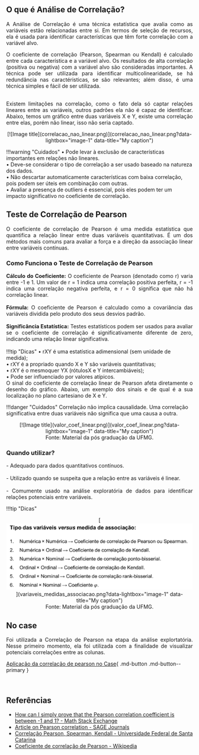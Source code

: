 
## O que é Análise de Correlação?
<div style="text-align: justify">
A Análise de Correlação é uma técnica estatística que avalia como as variáveis estão relacionadas entre si. Em termos de seleção de recursos, ela é usada para identificar características que têm forte correlação com a variável alvo. <br /><br />

O coeficiente de correlação (Pearson, Spearman ou Kendall) é calculado entre cada característica e a variável alvo.	Os resultados de alta correlação (positiva ou negativa) com a variável alvo são consideradas importantes. A técnica pode ser utilizada para identificar multicolinearidade, se há redundância nas caractéristicas, se são relevantes; além disso, é uma técnica simples e fácil de ser utilizada. <br /><br />

Existem limitações na correlação, como o fato dela só captar relações lineares entre as variáveis, outros padrões ela não é capaz de identificar. Abaixo, temos um gráfico entre duas variáveis X e Y, existe uma correlação entre elas, porém não linear, isso não seria captado.<br />
</div>
<center>
[![Image title](correlacao_nao_linear.png)](correlacao_nao_linear.png?data-lightbox="image-1" data-title="My caption")
</center>

!!!warning "Cuidados"
    •	Pode levar à exclusão de características importantes em relações não lineares.<br />
    •	Deve-se considerar o tipo de correlação a ser usado baseado na natureza dos dados.<br />
    •	Não descartar automaticamente características com baixa correlação, pois podem ser úteis em combinação com outras.<br />
    •	Avaliar a presença de outliers é essencial, pois eles podem ter um impacto significativo no coeficiente de correlação.<br />


## Teste de Correlação de Pearson
<div style="text-align: justify">
O coeficiente de correlação de Pearson é uma medida estatística que quantifica a relação linear entre duas variáveis quantitativas. É um dos métodos mais comuns para avaliar a força e a direção da associação linear entre variáveis contínuas.<br />
</div>

### Como Funciona o Teste de Correlação de Pearson
<div style="text-align: justify">
<strong>Cálculo do Coeficiente:</strong> O coeficiente de Pearson (denotado como r) varia entre -1 e 1. Um valor de r = 1 indica uma correlação positiva perfeita, r = -1 indica uma correlação negativa perfeita, e r = 0 significa que não há correlação linear.<br /><br />
<strong>Fórmula:</strong> O coeficiente de Pearson é calculado como a covariância das variáveis dividida pelo produto dos seus desvios padrão.<br /><br />
<strong>Significância Estatística:</strong> Testes estatísticos podem ser usados para avaliar se o coeficiente de correlação é significativamente diferente de zero, indicando uma relação linear significativa.<br /><br />
</div>
!!!tip "Dicas"
    •	rXY é uma estatística adimensional (sem unidade de medida);<br />
    •	rXY é a propriado quando X e Y são variáveis quantitativas;<br />
    •	rXY é o mesmoquer YX (rótulosX e Y intercambiáveis);<br />
    •	Pode ser influenciado por valores atípicos.<br />

<div style="text-align: justify">
O sinal do coeficiente de correlação linear de Pearson afeta diretamente o desenho do gráfico. Abaixo, um exemplo dos sinais e de qual é a sua localização no plano cartesiano de X e Y.<br />
</div>

!!!danger "Cuidados"
    Correlação não implica causalidade. Uma correlação significativa entre duas variáveis não significa que uma causa a outra.

<center>
[![Image title](valor_coef_linear.png)](valor_coef_linear.png?data-lightbox="image-1" data-title="My caption")<br />
Fonte: Material da pós graduação da UFMG. 
</center>

### Quando utilizar?
<div style="text-align: justify">
- Adequado para dados quantitativos contínuos.<br /><br />
- Utilizado quando se suspeita que a relação entre as variáveis é linear.<br /><br />
- Comumente usado na análise exploratória de dados para identificar relações potenciais entre variáveis.<br />
</div>


!!!tip "Dicas"
    <center>
    [![Image title](variaveis_medidas_associacao.png)](variaveis_medidas_associacao.png?data-lightbox="image-1" data-title="My caption")<br />
    Fonte: Material da pós graduação da UFMG. 
    </center>

## No case
<div style="text-align: justify">
Foi utilizada a Correlação de Pearson na etapa da análise explortatória. Nesse primeiro momento, ela foi utilizada com a finalidade de visualizar potenciais correlações entre as colunas. 
</div>

[Aplicação da correlação de pearson no Case](https://github.com/pedromateusalmeida/aviacao_brasileira/blob/main/scripts_v2/3_2_analise_exploratoria.ipynb){ .md-button .md-button--primary }

&nbsp;&nbsp;&nbsp;&nbsp;&nbsp;&nbsp;&nbsp;&nbsp;&nbsp;&nbsp;

## Referências

- [How can I simply prove that the Pearson correlation coefficient is between -1 and 1? - Math Stack Exchange](https://math.stackexchange.com/questions/564751/how-can-i-simply-prove-that-the-pearson-correlation-coefficient-is-between-1-an)
- [Article on Pearson correlation - SAGE Journals](https://journals.sagepub.com/doi/10.1177/8756479308317006)
- [Correlação Pearson, Spearman, Kendall - Universidade Federal de Santa Catarina](https://www.inf.ufsc.br/~vera.carmo/Correlacao/Correlacao_Pearson_Spearman_Kendall.pdf)
- [Coeficiente de correlação de Pearson - Wikipedia](https://pt.wikipedia.org/wiki/Coeficiente_de_correla%C3%A7%C3%A3o_de_Pearson)

